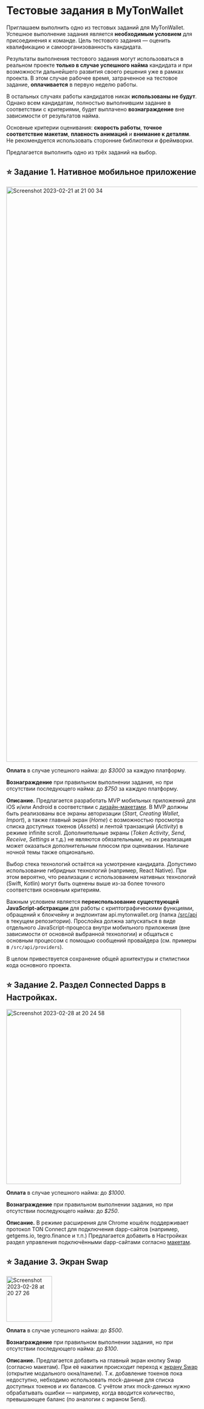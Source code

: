 # Тестовые задания в MyTonWallet

Приглашаем выполнить одно из тестовых заданий для MyTonWallet. Успешное выполнение задания является **необходимым условием** для присоединения к команде. Цель тестового задания — оценить квалификацию и самоорганизованность кандидата.

Результаты выполнения тестового задания могут использоваться в реальном проекте **только в случае успешного найма** кандидата и при возможности дальнейшего развития своего решения уже в рамках проекта. В этом случае рабочее время, затраченное на тестовое задание, **оплачивается** в первую неделю работы.

В остальных случаях работы кандидатов никак **использованы не будут**. Однако всем кандидатам, полностью выполнившим задание в соответствии с критериями, будет выплачено **вознаграждение** вне зависимости от результатов найма.

Основные критерии оценивания: **скорость работы**, **точное соответствие макетам**, **плавность анимаций** и **внимание к деталям**. Не рекомендуется использовать сторонние библиотеки и фреймворки.

Предлагается выполнить одно из трёх заданий на выбор.

## ⭐️ Задание 1. Нативное мобильное приложение

<img width="1512" alt="Screenshot 2023-02-21 at 21 00 34" src="https://user-images.githubusercontent.com/102837730/220446253-d14715d3-e773-4dce-85ea-3c36fca96572.png">

**Оплата** в случае успешного найма: до _$3000_ за каждую платформу.

**Вознаграждение** при правильном выполнении задания, но при отсутствии последующего найма: до _$750_ за каждую платформу.

**Описание.** Предлагается разработать MVP мобильных приложений для iOS и/или Android в соответствии с [дизайн-макетами](https://www.figma.com/file/4zlzG0ShKBrhxT6yUZlqtk/MyTonWallet-Design-Mobile-Public?node-id=0%3A1&t=6sQFwq4lfEtj8XS5-0). В MVP должны быть реализованы все экраны авторизации (_Start_, _Creating Wallet_, _Import_), а также главный экран (_Home_) с возможностью просмотра списка доступных токенов (_Assets_) и лентой транзакций (_Activity_) в режиме infinite scroll. Дополнительные экраны (_Token Activity_, _Send_, _Receive_, _Settings_ и т.д.) не являются обязательными, но их реализация может оказаться дополнительным плюсом при оценивании. Наличие ночной темы также опционально.

Выбор стека технологий остаётся на усмотрение кандидата. Допустимо использование гибридных технологий (например, React Native). При этом вероятно, что реализации с использованием нативных технологий (Swift, Kotlin) могут быть оценены выше из-за более точного соответствия основным критериям.

Важным условием является **переиспользование существующей JavaScript-абстракции** для работы с криптографическими функциями, обращений к блокчейну и эндпоинтам api.mytonwallet.org (папка [/src/api](https://github.com/mytonwalletorg/mytonwallet/tree/master/src/api) в текущем репозитории). Прослойка должна запускаться в виде отдельного JavaScript-процесса внутри мобильного приложения (вне зависимости от основной выбранной технологии) и общаться с основным процессом с помощью сообщений провайдера (см. примеры в `/src/api/providers`).

В целом привествуется сохранение общей архитектуры и стилистики кода основного проекта.

## ⭐️ Задание 2. Раздел Connected Dapps в Настройках.

<img width="460" alt="Screenshot 2023-02-28 at 20 24 58" src="https://user-images.githubusercontent.com/102837730/221957841-528c0ab1-5f5c-45aa-ae2e-713c1b25f23c.png">

**Оплата** в случае успешного найма: до _$1000_.

**Вознаграждение** при правильном выполнении задания, но при отсутствии последующего найма: до _$250_.

**Описание.** В режиме расширения для Chrome кошёлк поддерживает протокол TON Connect для подключения dapp-сайтов (например, getgems.io, tegro.finance и т.п.) Предлагается добавить в Настройках раздел управления подключёнными dapp-сайтами согласно [макетам](https://www.figma.com/file/4zlzG0ShKBrhxT6yUZlqtk/MyTonWallet-Design-Mobile-Public?node-id=3277%3A33896&t=vcntzMfbHADbRQrk-0).

## ⭐️ Задание 3. Экран Swap

<img width="120" alt="Screenshot 2023-02-28 at 20 27 26" src="https://user-images.githubusercontent.com/102837730/221958398-d71d928c-b8ea-430d-a875-e315643902cc.png">

**Оплата** в случае успешного найма: до _$500_.

**Вознаграждение** при правильном выполнении задания, но при отсутствии последующего найма: до _$100_.

**Описание.** Предлагается добавить на главный экран кнопку Swap (согласно макетам). При её нажатии происходит переход к [экрану Swap](https://www.figma.com/file/4zlzG0ShKBrhxT6yUZlqtk/MyTonWallet-Design-Mobile-Public?node-id=2632%3A48601&t=vcntzMfbHADbRQrk-0) (открытие модального окна/панели). Т.к. добавление токенов пока недоступно, небходимо использовать mock-данные для списка доступных токенов и их балансов. С учётом этих mock-данных нужно обрабатывать ошибки — например, когда вводится количество, превышающее баланс (по аналогии с экраном Send).
